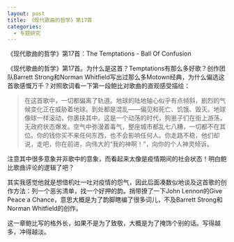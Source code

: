 ```yaml
---
layout: post
title: 《现代歌曲的哲学》第17首
categories:
  - 专题研究
---
```

<!--more-->
《现代歌曲的哲学》第17首：The Temptations - Ball Of Confusion

《现代歌曲的哲学》第17首。为什么是这首？Temptations有那么多好歌？创作团队Barrett Strong和Norman Whitfield写出过那么多Motown经典，为什么偏选这首歌感慨万千？对照歌词看一下第一段鲍比对歌曲的直观感受描绘：

> 在这首歌中，一切都偏离了轨道。地球的陆地轴心似乎有点倾斜，剧烈的气候变化正在威胁着地球。到处都是混乱——偏见和死亡、饥饿、毁灭。地球像球一样滚动，你裹挟其中。这是一个动荡的时代，狗崽子们在街上游荡，无政府状态爆发。空气中弥漫着毒气，整座城市都乱七八糟，一切都不在其位。你的钱你买不来任何东西，也不会影响任何人。你走路不稳，他们却说，走吧，你在前进，向伟大的“我的神啊！”，向你的个人神灵倾诉。

注意其中很多意象并非歌中的意象，而看起来太像是疫情期间的社会状态！明白鲍比歌曲评论的逻辑了吧？

其实我感觉他就是想借机吐一吐对疫情的怨气，因此后面凑数似地谈及这首歌的创作方法：列一个恶劣清单，找一个好押的韵。捎带撩了一下John Lennon的Give Peace a Chance，意思大概是为了韵脚瞎编了很多词儿，不及Barrett Strong和Norman Whitfield的创作。

这一章鲍比写的格外长，如果不是为了致敬，大概是为了掩饰个别的话。写得越多，冲得越淡。
